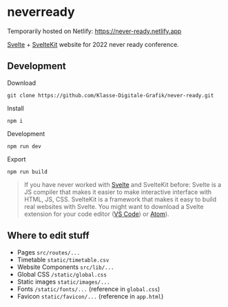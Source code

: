 # neverready

Temporarily hosted on Netlify: https://never-ready.netlify.app

[Svelte](https://svelte.dev) + [SvelteKit](https://kit.svelte.dev) website for 2022 never ready conference.

## Development

Download
```
git clone https://github.com/Klasse-Digitale-Grafik/never-ready.git
```

Install
```
npm i
```

Development
```
npm run dev
```

Export
```
npm run build
```

> If you have never worked with [Svelte](https://www.youtube.com/watch?v=rv3Yq-B8qp4) and SvelteKit before: Svelte is a JS compiler that makes it easier to make interactive interface with HTML, JS, CSS. SvelteKit is a framework that makes it easy to build real websites with Svelte. You might want to download a Svelte extension for your code editor ([VS Code](https://marketplace.visualstudio.com/items?itemName=svelte.svelte-vscode)) or [Atom](https://atom.io/packages/ide-svelte)).

## Where to edit stuff

- Pages `src/routes/...`
- Timetable `static/timetable.csv`
- Website Components `src/lib/...`
- Global CSS `/static/global.css`
- Static images `static/images/...`
- Fonts `/static/fonts/...` (reference in `global.css`)
- Favicon `static/favicon/...` (reference in `app.html`)